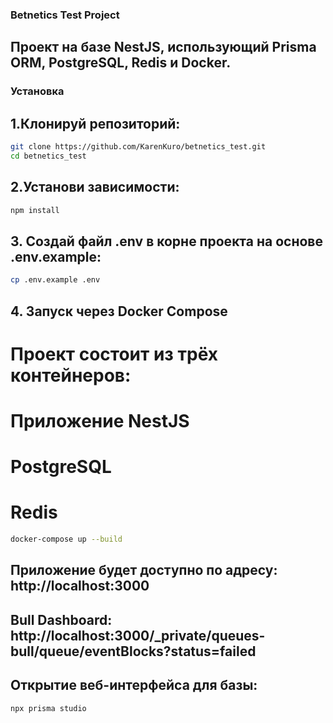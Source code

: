 ### Betnetics Test Project

## Проект на базе NestJS, использующий Prisma ORM, PostgreSQL, Redis и Docker.

### Установка

## 1.Клонируй репозиторий:

```bash
git clone https://github.com/KarenKuro/betnetics_test.git
cd betnetics_test
```

## 2.Установи зависимости:

```bash
npm install
```

## 3. Создай файл .env в корне проекта на основе .env.example:

```bash
cp .env.example .env
```

## 4. Запуск через Docker Compose

# Проект состоит из трёх контейнеров:

# Приложение NestJS

# PostgreSQL

# Redis

```bash
docker-compose up --build
```

## Приложение будет доступно по адресу: http://localhost:3000

## Bull Dashboard: http://localhost:3000/\_private/queues-bull/queue/eventBlocks?status=failed

## Открытие веб-интерфейса для базы:

```bash
npx prisma studio
```
